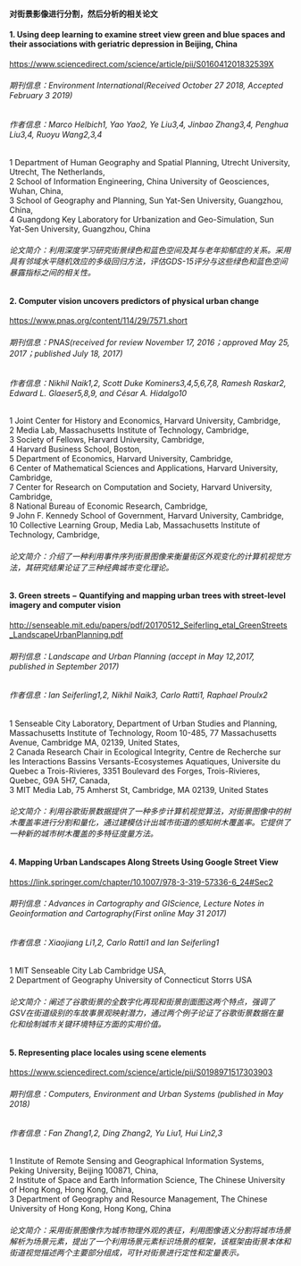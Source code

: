#### 对街景影像进行分割，然后分析的相关论文
#### 1.	Using deep learning to examine street view green and blue spaces and their associations with geriatric depression in Beijing, China
https://www.sciencedirect.com/science/article/pii/S016041201832539X
###### 期刊信息：Environment International(Received October 27 2018, Accepted February 3 2019)
###### 作者信息：Marco Helbich1, Yao Yao2, Ye Liu3,4, Jinbao Zhang3,4, Penghua Liu3,4, Ruoyu Wang2,3,4
1 Department of Human Geography and Spatial Planning, Utrecht University, Utrecht, The Netherlands,  
2 School of Information Engineering, China University of Geosciences, Wuhan, China,  
3 School of Geography and Planning, Sun Yat-Sen University, Guangzhou, China,  
4 Guangdong Key Laboratory for Urbanization and Geo-Simulation, Sun Yat-Sen University, Guangzhou, China  
###### 论文简介：利用深度学习研究街景绿色和蓝色空间及其与老年抑郁症的关系。采用具有邻域水平随机效应的多级回归方法，评估GDS-15评分与这些绿色和蓝色空间暴露指标之间的相关性。


#### 2.	Computer vision uncovers predictors of physical urban change
https://www.pnas.org/content/114/29/7571.short
###### 期刊信息：PNAS(received for review November 17, 2016；approved May 25, 2017；published July 18, 2017)
###### 作者信息：Nikhil Naik1,2, Scott Duke Kominers3,4,5,6,7,8, Ramesh Raskar2, Edward L. Glaeser5,8,9, and César A. Hidalgo10
1 Joint Center for History and Economics, Harvard University, Cambridge,  
2 Media Lab, Massachusetts Institute of Technology, Cambridge,  
3 Society of Fellows, Harvard University, Cambridge,  
4 Harvard Business School, Boston,  
5 Department of Economics, Harvard University, Cambridge,  
6 Center of Mathematical Sciences and Applications, Harvard University, Cambridge,  
7 Center for Research on Computation and Society, Harvard University, Cambridge,  
8 National Bureau of Economic Research, Cambridge,  
9 John F. Kennedy School of Government, Harvard University, Cambridge,  
10 Collective Learning Group, Media Lab, Massachusetts Institute of Technology, Cambridge,  
###### 论文简介：介绍了一种利用事件序列街景图像来衡量街区外观变化的计算机视觉方法，其研究结果论证了三种经典城市变化理论。


#### 3.	Green streets − Quantifying and mapping urban trees with street-level imagery and computer vision
http://senseable.mit.edu/papers/pdf/20170512_Seiferling_etal_GreenStreets_LandscapeUrbanPlanning.pdf
###### 期刊信息：Landscape and Urban Planning (accept in May 12,2017, published in September 2017)
###### 作者信息：Ian Seiferling1,2, Nikhil Naik3, Carlo Ratti1, Raphael Proulx2
1 Senseable City Laboratory, Department of Urban Studies and Planning, Massachusetts Institute of Technology, Room 10-485, 77 Massachusetts Avenue, Cambridge MA, 02139, United States,  
2 Canada Research Chair in Ecological Integrity, Centre de Recherche sur les Interactions Bassins Versants-Ecosystemes Aquatiques, Universite du Quebec a Trois-Rivieres, 3351 Boulevard des Forges, Trois-Rivieres, Quebec, G9A 5H7, Canada,  
3 MIT Media Lab, 75 Amherst St, Cambridge, MA 02139, United States  
###### 论文简介：利用谷歌街景数据提供了一种多步计算机视觉算法，对街景图像中的树木覆盖率进行分割和量化，通过建模估计出城市街道的感知树木覆盖率。它提供了一种新的城市树木覆盖的多特征度量方法。


#### 4.	Mapping Urban Landscapes Along Streets Using Google Street View
https://link.springer.com/chapter/10.1007/978-3-319-57336-6_24#Sec2
###### 期刊信息：Advances in Cartography and GIScience, Lecture Notes in Geoinformation and Cartography(First online May 31 2017)
###### 作者信息：Xiaojiang Li1,2, Carlo Ratti1 and Ian Seiferling1
1 MIT Senseable City Lab Cambridge USA,  
2 Department of Geography University of Connecticut Storrs USA  
###### 论文简介：阐述了谷歌街景的全数字化再现和街景剖面图这两个特点，强调了GSV在街道级别的车故事景观映射潜力，通过两个例子论证了谷歌街景数据在量化和绘制城市关键环境特征方面的实用价值。


#### 5.	Representing place locales using scene elements
https://www.sciencedirect.com/science/article/pii/S0198971517303903
###### 期刊信息：Computers, Environment and Urban Systems (published in May 2018)
###### 作者信息：Fan Zhang1,2, Ding Zhang2, Yu Liu1, Hui Lin2,3
1 Institute of Remote Sensing and Geographical Information Systems, Peking University, Beijing 100871, China,  
2 Institute of Space and Earth Information Science, The Chinese University of Hong Kong, Hong Kong, China,  
3 Department of Geography and Resource Management, The Chinese University of Hong Kong, Hong Kong, China  
###### 论文简介：采用街景图像作为城市物理外观的表征，利用图像语义分割将城市场景解析为场景元素，提出了一个利用场景元素标识场景的框架，该框架由街景本体和街道视觉描述两个主要部分组成，可针对街景进行定性和定量表示。


